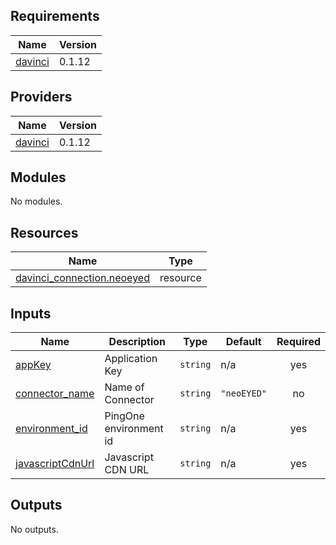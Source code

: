 <!-- BEGIN_TF_DOCS -->
## Requirements

| Name | Version |
|------|---------|
| <a name="requirement_davinci"></a> [davinci](#requirement\_davinci) | 0.1.12 |

## Providers

| Name | Version |
|------|---------|
| <a name="provider_davinci"></a> [davinci](#provider\_davinci) | 0.1.12 |

## Modules

No modules.

## Resources

| Name | Type |
|------|------|
| [davinci_connection.neoeyed](https://registry.terraform.io/providers/pingidentity/davinci/0.1.12/docs/resources/connection) | resource |

## Inputs

| Name | Description | Type | Default | Required |
|------|-------------|------|---------|:--------:|
| <a name="input_appKey"></a> [appKey](#input\_appKey) | Application Key | `string` | n/a | yes |
| <a name="input_connector_name"></a> [connector\_name](#input\_connector\_name) | Name of Connector | `string` | `"neoEYED"` | no |
| <a name="input_environment_id"></a> [environment\_id](#input\_environment\_id) | PingOne environment id | `string` | n/a | yes |
| <a name="input_javascriptCdnUrl"></a> [javascriptCdnUrl](#input\_javascriptCdnUrl) | Javascript CDN URL | `string` | n/a | yes |

## Outputs

No outputs.
<!-- END_TF_DOCS -->